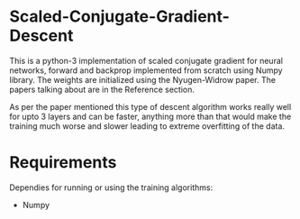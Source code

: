 # Scaled-Conjugate-Gradient-Descent

This is a python-3 implementation of scaled conjugate gradient for neural networks, forward and backprop implemented from scratch using 
Numpy library. The weights are initialized using the Nyugen-Widrow paper. The papers talking about are in the Reference section.

As per the paper mentioned this type of descent algorithm works really well for upto 3 layers and can be faster, anything more than that
would make the training much worse and slower leading to extreme overfitting of the data.

# Requirements

Dependies for running or using the training algorithms:

- Numpy

